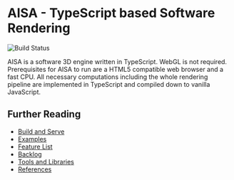 # AISA - TypeScript based Software Rendering
![Build Status](https://github.com/jdiemke/aisa/actions/workflows/gh-pages.yml/badge.svg)

AISA is a software 3D engine written in TypeScript. WebGL is not required. Prerequisites for AISA to run are a HTML5 compatible web browser and a fast CPU.
All necessary computations including the whole rendering pipeline are implemented
in TypeScript and compiled down to vanilla JavaScript.

## Further Reading
- [Build and Serve](./docs/build.md)
- [Examples](./docs/examples.md)
- [Feature List](./docs/feature-list.md)
- [Backlog](./docs/backlog.md)
- [Tools and Libraries](./docs/tools-and-libraries.md)
- [References](./docs/references.md)
